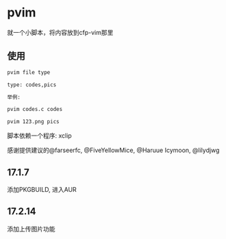 # pvim
就一个小脚本，将内容放到cfp-vim那里

## 使用
```bash
pvim file type

type: codes,pics

举例:

pvim codes.c codes

pvim 123.png pics
```

脚本依赖一个程序: xclip

感谢提供建议的@farseerfc, @FiveYellowMice, @Haruue Icymoon, @lilydjwg 

## 17.1.7

添加PKGBUILD, 进入AUR

## 17.2.14

添加上传图片功能
